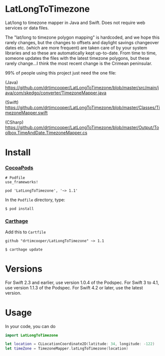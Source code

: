 # LatLongToTimezone
Lat/long to timezone mapper in Java and Swift. Does not require web services or data files. 

The "lat/long to timezone polygon mapping" is hardcoded, and we hope this rarely changes, but the changes to offsets and daylight savings changeover dates etc. (which are more frequent) are taken care of by your system libraries and so these are automatically kept up-to-date.  From time to time, someone updates the files with the latest timezone polygons, but these rarely change...I think the most recent change is the Crimean peninsular.

99% of people using this project just need the one file:

(Java)
https://github.com/drtimcooper/LatLongToTimezone/blob/master/src/main/java/com/skedgo/converter/TimezoneMapper.java

(Swift)
https://github.com/drtimcooper/LatLongToTimezone/blob/master/Classes/TimezoneMapper.swift

(CSharp)
https://github.com/drtimcooper/LatLongToTimezone/blob/master/Output/Toolbox.TimeAndDate.TimezoneMapper.cs

# Install 

### [CocoaPods](https://guides.cocoapods.org/using/using-cocoapods.html)

```
# Podfile
use_frameworks!

pod 'LatLongToTimezone', '~> 1.1'

```

In the `Podfile` directory, type:

```
$ pod install
```

### [Carthage](https://github.com/Carthage/Carthage)

Add this to `Cartfile`

```
github "drtimcooper/LatLongToTimezone" ~> 1.1
```

```
$ carthage update
```

# Versions

For Swift 2.3 and earlier, use version 1.0.4 of the Podspec.
For Swift 3 to 4.1, use version 1.1.3 of the Podspec.
For Swift 4.2 or later, use the latest version.

# Usage

In your code, you can do

```Swift
import LatLongToTimezone

let location = CLLocationCoordinate2D(latitude: 34, longitude: -122)
let timeZone = TimezoneMapper.latLngToTimezone(location)

```


